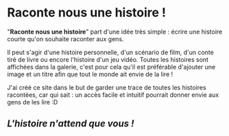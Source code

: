 # Raconte nous une histoire !

"**Raconte nous une histoire**" part d'une idée très simple : écrire une histoire courte qu'on souhaite raconter aux gens.

Il peut s'agir d'une histoire personnelle, d'un scénario de film, d'un conte tiré de livre ou encore l'histoire d'un jeu vidéo. Toutes les histoires sont affichées dans la galerie, c'est pour cela qu'il est préférable d'ajouter une image et un titre afin que tout le monde ait envie de la lire !

J'ai créé ce site dans le but de garder une trace de toutes les histoires racontées, car qui sait : un accès facile et intuitif pourrait donner envie aux gens de les lire :D

## *L'histoire n'attend que vous !*